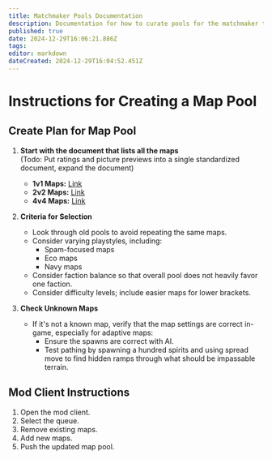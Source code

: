 ```yaml
---
title: Matchmaker Pools Documentation
description: Documentation for how to curate pools for the matchmaker team
published: true
date: 2024-12-29T16:06:21.886Z
tags: 
editor: markdown
dateCreated: 2024-12-29T16:04:52.451Z
---
```


# Instructions for Creating a Map Pool

## Create Plan for Map Pool

1. **Start with the document that lists all the maps**  
   (Todo: Put ratings and picture previews into a single standardized document, expand the document)
   - **1v1 Maps:** [Link](https://docs.google.com/spreadsheets/d/1sU-M1Q03haILkepUTZ4D_jA17LSseZYTkB0jsumW9lA/edit?gid=0#gid=0)
   - **2v2 Maps:** [Link](https://docs.google.com/spreadsheets/d/1TZSmXJYU65lYdCJZIhRPk0tLTrljveU7RVht5_OhmPQ/edit#gid=2012644881)
   - **4v4 Maps:** [Link](https://docs.google.com/spreadsheets/d/1TZSmXJYU65lYdCJZIhRPk0tLTrljveU7RVht5_OhmPQ/edit#gid=2012644881)

2. **Criteria for Selection**  
   - Look through old pools to avoid repeating the same maps.
   - Consider varying playstyles, including:
     - Spam-focused maps
     - Eco maps
     - Navy maps
   - Consider faction balance so that overall pool does not heavily favor one faction.
   - Consider difficulty levels; include easier maps for lower brackets.

3. **Check Unknown Maps**  
   - If it's not a known map, verify that the map settings are correct in-game, especially for adaptive maps:
     - Ensure the spawns are correct with AI.
     - Test pathing by spawning a hundred spirits and using spread move to find hidden ramps through what should be impassable terrain.

## Mod Client Instructions

1. Open the mod client.
2. Select the queue.
3. Remove existing maps.
4. Add new maps.
5. Push the updated map pool.